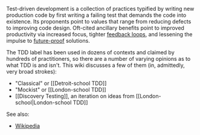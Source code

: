 Test-driven development is a collection of practices typified by writing new production code by first writing a failing test that demands the code into existence. Its proponents point to values that range from reducing defects to improving code design. Oft-cited ancillary benefits point to improved productivity via increased focus, tighter [feedback loops](http://blog.rescuetime.com/2012/08/22/feedback-loops-your-secret-weapon-for-productivity-in-the-workplace/), and lessening the impulse to [future-proof](https://en.wikipedia.org/wiki/You_aren%27t_gonna_need_it) solutions.

The TDD label has been used in dozens of contexts and claimed by hundreds of practitioners, so there are a number of varying opinions as to what TDD is and isn't. This wiki discusses a few of them (in, admittedly, very broad strokes):

* "Classical" or [[Detroit-school TDD]]
* "Mockist" or [[London-school TDD]]
* [[Discovery Testing]], an iteration on ideas from [[London-school|London-school TDD]]

See also:

* [Wikipedia](https://en.wikipedia.org/wiki/Test-driven_development)